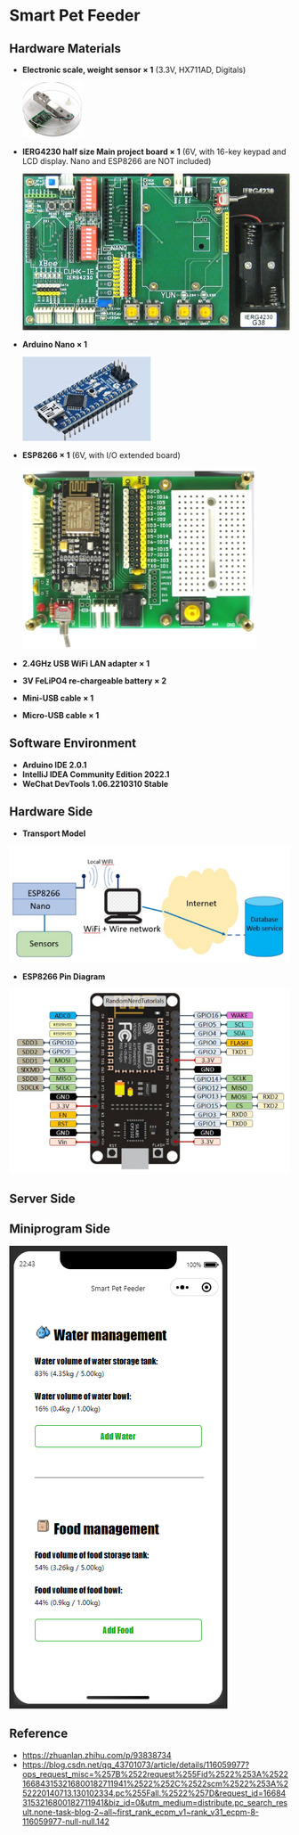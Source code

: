 # Smart Pet Feeder

## Hardware Materials
- **Electronic scale, weight sensor × 1** (3.3V, HX711AD, Digitals)

  ![img_4.png](sources/img_4.png)
- **IERG4230 half size Main project board × 1**
(6V, with  16-key keypad and LCD display. Nano and
ESP8266 are NOT included)

  ![img.png](sources/img1.png)
- **Arduino Nano × 1**

  ![img_1.png](sources/img_1.png)
- **ESP8266 × 1** (6V, with I/O extended board)

  ![img.png](sources/img.png)
- **2.4GHz USB WiFi LAN adapter × 1**
- **3V FeLiPO4 re-chargeable battery × 2**
- **Mini-USB cable × 1**
- **Micro-USB cable × 1**

## Software Environment
- **Arduino IDE 2.0.1**
- **IntelliJ IDEA Community Edition 2022.1**
- **WeChat DevTools 1.06.2210310 Stable**

## Hardware Side

- **Transport Model**

![img.png](sources/img20983.png)

- **ESP8266 Pin Diagram**

![img.png](sources/img343.png)

## Server Side

## Miniprogram Side

 ![img.png](sources/img2232.png)

## Reference
- https://zhuanlan.zhihu.com/p/93838734
- https://blog.csdn.net/qq_43701073/article/details/116059977?ops_request_misc=%257B%2522request%255Fid%2522%253A%2522166843153216800182711941%2522%252C%2522scm%2522%253A%252220140713.130102334.pc%255Fall.%2522%257D&request_id=166843153216800182711941&biz_id=0&utm_medium=distribute.pc_search_result.none-task-blog-2~all~first_rank_ecpm_v1~rank_v31_ecpm-8-116059977-null-null.142